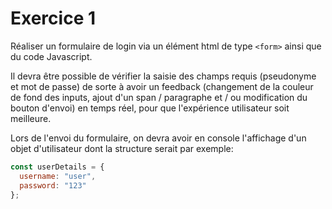 # Exercice 1

Réaliser un formulaire de login via un élément html de type `<form>` ainsi que du code Javascript. 

Il devra être possible de vérifier la saisie des champs requis (pseudonyme et mot de passe) de sorte à avoir un feedback (changement de la couleur de fond des inputs, ajout d'un span / paragraphe et / ou modification du bouton d'envoi) en temps réel, pour que l'expérience utilisateur soit meilleure.

Lors de l'envoi du formulaire, on devra avoir en console l'affichage d'un objet d'utilisateur dont la structure serait par exemple: 

```js
const userDetails = {
  username: "user",
  password: "123"
};
```